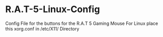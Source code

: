 # R.A.T-5-Linux-Config
Config File for the buttons for the R.A.T 5 Gaming Mouse For Linux place this xorg.conf in /etc/X11/ Directory
